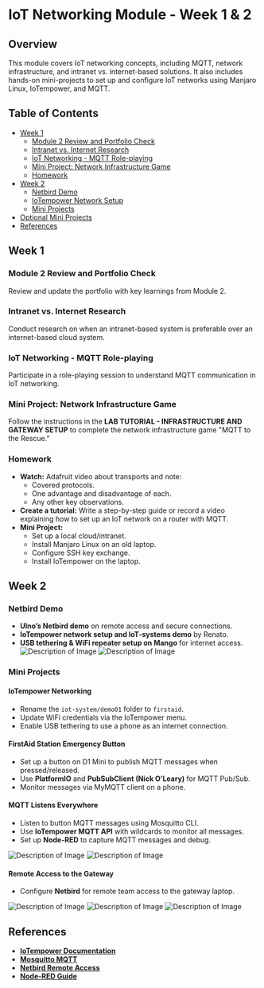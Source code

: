 # IoT Networking Module - Week 1 & 2

## Overview

This module covers IoT networking concepts, including MQTT, network infrastructure, and intranet vs. internet-based solutions. It also includes hands-on mini-projects to set up and configure IoT networks using Manjaro Linux, IoTempower, and MQTT.

## Table of Contents

- [Week 1](#week-1)
  - [Module 2 Review and Portfolio Check](#module-2-review-and-portfolio-check)
  - [Intranet vs. Internet Research](#intranet-vs-internet-research)
  - [IoT Networking - MQTT Role-playing](#iot-networking---mqtt-role-playing)
  - [Mini Project: Network Infrastructure Game](#mini-project-network-infrastructure-game)
  - [Homework](#homework)
- [Week 2](#week-2)
  - [Netbird Demo](#netbird-demo)
  - [IoTempower Network Setup](#iotempower-network-setup)
  - [Mini Projects](#mini-projects)
- [Optional Mini Projects](#optional-mini-projects)
- [References](#references)

## Week 1

### Module 2 Review and Portfolio Check

Review and update the portfolio with key learnings from Module 2.

### Intranet vs. Internet Research

Conduct research on when an intranet-based system is preferable over an internet-based cloud system.

### IoT Networking - MQTT Role-playing

Participate in a role-playing session to understand MQTT communication in IoT networking.

### Mini Project: Network Infrastructure Game

Follow the instructions in the **LAB TUTORIAL - INFRASTRUCTURE AND GATEWAY SETUP** to complete the network infrastructure game "MQTT to the Rescue."

### Homework

- **Watch:** Adafruit video about transports and note:
  - Covered protocols.
  - One advantage and disadvantage of each.
  - Any other key observations.
- **Create a tutorial:** Write a step-by-step guide or record a video explaining how to set up an IoT network on a router with MQTT.
- **Mini Project:**
  - Set up a local cloud/intranet.
  - Install Manjaro Linux on an old laptop.
  - Configure SSH key exchange.
  - Install IoTempower on the laptop.

## Week 2

### Netbird Demo

- **Ulno’s Netbird demo** on remote access and secure connections.
- **IoTempower network setup and IoT-systems demo** by Renato.
- **USB tethering & WiFi repeater setup on Mango** for internet access.
  ![Description of Image](images/image1.jpeg)
  ![Description of Image](images/image2.jpeg)

### Mini Projects

#### IoTempower Networking

- Rename the `iot-system/demo01` folder to `firstaid`.
- Update WiFi credentials via the IoTempower menu.
- Enable USB tethering to use a phone as an internet connection.

#### FirstAid Station Emergency Button

- Set up a button on D1 Mini to publish MQTT messages when pressed/released.
- Use **PlatformIO** and **PubSubClient (Nick O’Leary)** for MQTT Pub/Sub.
- Monitor messages via MyMQTT client on a phone.

#### MQTT Listens Everywhere

- Listen to button MQTT messages using Mosquitto CLI.
- Use **IoTempower MQTT API** with wildcards to monitor all messages.
- Set up **Node-RED** to capture MQTT messages and debug.

![Description of Image](images/musqito.jpeg)
![Description of Image](<images/mosquitto.jpeg>)

#### Remote Access to the Gateway

- Configure **Netbird** for remote team access to the gateway laptop.

![Description of Image](images/last_network.jpeg)
![Description of Image](<images/last_network(2).jpeg>)
![Description of Image](images/image8.jpeg)

## References

- **[IoTempower Documentation](https://iotempower.readthedocs.io/en/latest/)**
- **[Mosquitto MQTT](https://mosquitto.org/)**
- **[Netbird Remote Access](https://netbird.io/)**
- **[Node-RED Guide](https://nodered.org/)**
